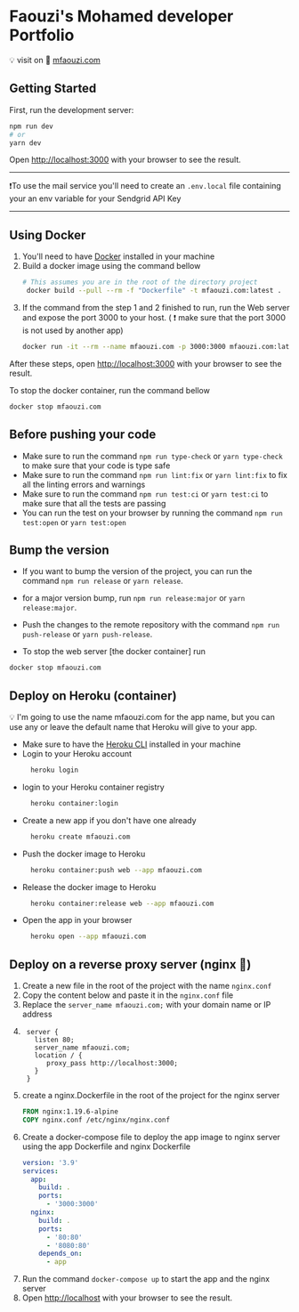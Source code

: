 # Faouzi's Mohamed developer Portfolio

💡 visit on 🚅 [mfaouzi.com](https://mfaouzi.com)

## Getting Started

First, run the development server:

```bash
npm run dev
# or
yarn dev
```

Open [http://localhost:3000](http://localhost:3000) with your browser to see the
result.

---

❗To use the mail service you'll need to create an `.env.local` file containing
your an env variable for your Sendgrid API Key

---

## Using Docker

1. You'll need to have [Docker](https://docs.docker.com/engine/install/)
   installed in your machine
1. Build a docker image using the command bellow
   ```bash
   # This assumes you are in the root of the directory project
    docker build --pull --rm -f "Dockerfile" -t mfaouzi.com:latest .
   ```
1. If the command from the step 1 and 2 finished to run, run the Web server and
   expose the port 3000 to your host. ( ❗ make sure that the port 3000 is not
   used by another app)
   ```bash
   docker run -it --rm --name mfaouzi.com -p 3000:3000 mfaouzi.com:latest
   ```

After these steps, open [http://localhost:3000](http://localhost:3000) with your
browser to see the result.

To stop the docker container, run the command bellow

```bash
docker stop mfaouzi.com
```

## Before pushing your code

- Make sure to run the command `npm run type-check` or `yarn type-check` to make
  sure that your code is type safe
- Make sure to run the command `npm run lint:fix` or `yarn lint:fix` to fix all
  the linting errors and warnings
- Make sure to run the command `npm run test:ci` or `yarn test:ci` to make sure
  that all the tests are passing
- You can run the test on your browser by running the
  command `npm run test:open` or
  `yarn test:open`

## Bump the version

- If you want to bump the version of the project, you can run the
  command `npm run release` or `yarn release`.
- for a major version bump, run `npm run release:major` or `yarn release:major`.
- Push the changes to the remote repository with the
  command `npm run push-release` or `yarn push-release`.

- To stop the web server [the docker container] run

```bash
docker stop mfaouzi.com
```

## Deploy on Heroku (container)

💡 I'm going to use the name mfaouzi.com for the app name, but you can use any
or
leave the default name that Heroku will give to your app.

- Make sure to have
  the [Heroku CLI](https://devcenter.heroku.com/articles/heroku-cli)
  installed in your machine
- Login to your Heroku account
  ```bash
    heroku login
  ```
- login to your Heroku container registry
  ```bash
    heroku container:login
  ```
- Create a new app if you don't have one already
  ```bash
    heroku create mfaouzi.com
  ```
- Push the docker image to Heroku
  ```bash
    heroku container:push web --app mfaouzi.com
  ```
- Release the docker image to Heroku
  ```bash
    heroku container:release web --app mfaouzi.com
  ```
- Open the app in your browser
  ```bash
    heroku open --app mfaouzi.com
  ```

## Deploy on a reverse proxy server (nginx 🐶)

1. Create a new file in the root of the project with the name `nginx.conf`
1. Copy the content below and paste it in the `nginx.conf`
   file
1. Replace the `server_name mfaouzi.com;` with your domain name or IP address
1. ```nginx
    server {
      listen 80;
      server_name mfaouzi.com;
      location / {
         proxy_pass http://localhost:3000;
      }
    }
   ```
1. create a nginx.Dockerfile in the root of the project for the nginx server
   ```dockerfile
   FROM nginx:1.19.6-alpine
   COPY nginx.conf /etc/nginx/nginx.conf
   ```
1. Create a docker-compose file to deploy the app image to nginx server using
   the app Dockerfile and nginx Dockerfile
   ```yaml
   version: '3.9'
   services:
     app:
       build: .
       ports:
         - '3000:3000'
     nginx:
       build: .
       ports:
         - '80:80'
         - '8080:80'
       depends_on:
         - app
   ```
1. Run the command `docker-compose up` to start the app and the nginx server
1. Open [http://localhost](http://localhost) with your browser to see
   the result.
